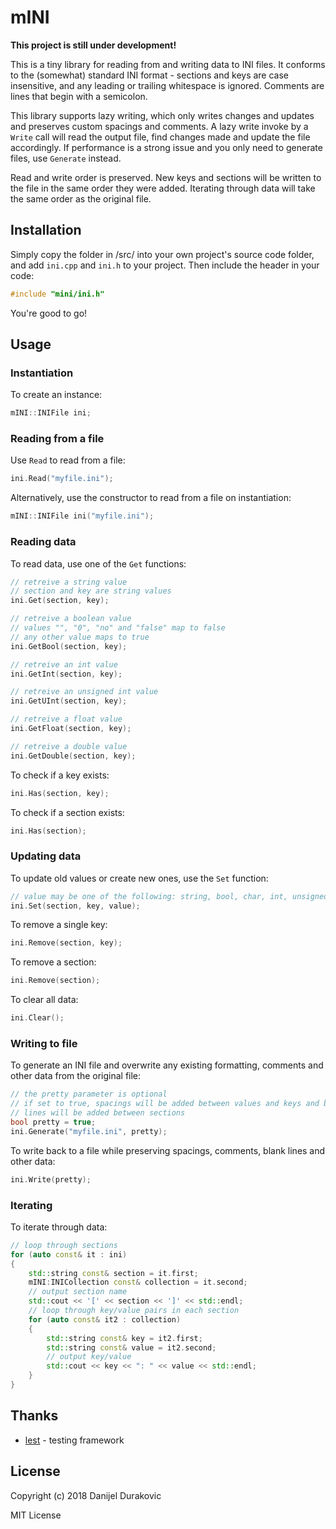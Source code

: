# mINI

**This project is still under development!**

This is a tiny library for reading from and writing data to INI files. It conforms to the (somewhat) standard INI format - sections and keys are case insensitive, and any leading or trailing whitespace is ignored. Comments are lines that begin with a semicolon.

This library supports lazy writing, which only writes changes and updates and preserves custom spacings and comments. A lazy write invoke by a `Write` call will read the output file, find changes made and update the file accordingly. If performance is a strong issue and you only need to generate files, use `Generate` instead.

Read and write order is preserved. New keys and sections will be written to the file in the same order they were added. Iterating through data will take the same order as the original file.

## Installation

Simply copy the folder in /src/ into your own project's source code folder, and add `ini.cpp` and `ini.h` to your project. Then include the header in your code:
```C++
#include "mini/ini.h"
```

You're good to go!

## Usage

### Instantiation

To create an instance:
```C++
mINI::INIFile ini;
```

### Reading from a file

Use `Read` to read from a file:
```C++
ini.Read("myfile.ini");
```

Alternatively, use the constructor to read from a file on instantiation:
```C++
mINI::INIFile ini("myfile.ini");
```

### Reading data

To read data, use one of the `Get` functions:
```C++
// retreive a string value
// section and key are string values
ini.Get(section, key);

// retreive a boolean value
// values "", "0", "no" and "false" map to false
// any other value maps to true
ini.GetBool(section, key);

// retreive an int value
ini.GetInt(section, key);

// retreive an unsigned int value
ini.GetUInt(section, key);

// retreive a float value
ini.GetFloat(section, key);

// retreive a double value
ini.GetDouble(section, key);
```

To check if a key exists:
```C++
ini.Has(section, key);
```

To check if a section exists:
```C++
ini.Has(section);
```

### Updating data

To update old values or create new ones, use the `Set` function:
```C++
// value may be one of the following: string, bool, char, int, unsigned int, float, double
ini.Set(section, key, value);
```

To remove a single key:
```C++
ini.Remove(section, key);
```

To remove a section:
```C++
ini.Remove(section);
```

To clear all data:
```C++
ini.Clear();
```

### Writing to file

To generate an INI file and overwrite any existing formatting, comments and other data from the original file:
```C++
// the pretty parameter is optional
// if set to true, spacings will be added between values and keys and blank
// lines will be added between sections
bool pretty = true;
ini.Generate("myfile.ini", pretty);
```

To write back to a file while preserving spacings, comments, blank lines and other data:
```C++
ini.Write(pretty);
```

### Iterating

To iterate through data:
```C++
// loop through sections
for (auto const& it : ini)
{
	std::string const& section = it.first;
	mINI:INICollection const& collection = it.second;
	// output section name
	std::cout << '[' << section << ']' << std::endl;
	// loop through key/value pairs in each section
	for (auto const& it2 : collection)
	{
		std::string const& key = it2.first;
		std::string const& value = it2.second;
		// output key/value
		std::cout << key << ": " << value << std::endl;
	}
}
```

## Thanks

- [lest](https://github.com/martinmoene/lest) - testing framework

## License

Copyright (c) 2018 Danijel Durakovic

MIT License